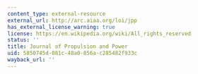 ```yaml
---
content_type: external-resource
external_url: http://arc.aiaa.org/loi/jpp
has_external_license_warning: true
license: https://en.wikipedia.org/wiki/All_rights_reserved
status: ''
title: Journal of Propulsion and Power
uid: 5850745d-081c-48a0-856a-c285482f933c
wayback_url: ''
---
```

